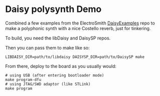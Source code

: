 # Daisy polysynth Demo

Combined a few examples from the ElectroSmith [DaisyExamples](https://github.com/electro-smith/DaisyExamples)
repo to make a polyphonic synth with a nice Costello reverb, just for tinkering.

To build, you need the libDaisy and DaisySP repos.

Then you can pass them to make like so:
```
LIBDAISY_DIR=path/to/libdaisy DAISYSP_DIR=path/to/DaisySP make
```

From there, deploy to the board as you usually would:
```
# using USB (after entering bootloader mode)
make program-dfu
# using JTAG/SWD adaptor (like STLink)
make program
```
